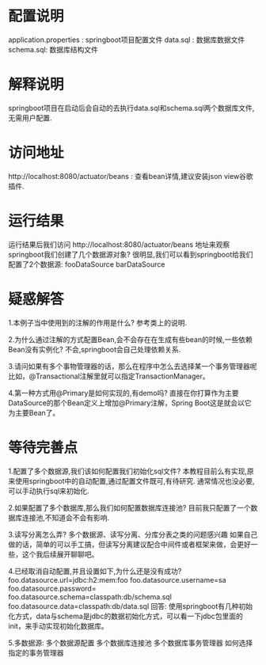 # 配置说明
application.properties : springboot项目配置文件
data.sql : 数据库数据文件
schema.sql: 数据库结构文件

# 解释说明
springboot项目在启动后会自动的去执行data.sql和schema.sql两个数据库文件,无需用户配置.

# 访问地址
http://localhost:8080/actuator/beans   : 查看bean详情,建议安装json view谷歌插件.

# 运行结果
运行结果后我们访问 http://localhost:8080/actuator/beans 地址来观察springboot我们创建了几个数据源对象?
很明显,我们可以看到springboot给我们配置了2个数据源:
fooDataSource
barDataSource

# 疑惑解答
1.本例子当中使用到的注解的作用是什么?
参考类上的说明.

2.为什么通过注解的方式配置Bean,会不会存在在生成有些bean的时候,一些依赖Bean没有实例化?
不会,springboot会自己处理依赖关系.

3.请问如果有多个事物管理器的话，那么在程序中怎么去选择某一个事务管理器呢
比如，@Transactional注解里就可以指定TransactionManager。

4.第一种方式用@Primary是如何实现的,有demo吗?
直接在你打算作为主要DataSource的那个Bean定义上增加@Primary注解，Spring Boot这是就会以它为主要Bean了。

# 等待完善点
1.配置了多个数据源,我们该如何配置我们初始化sql文件?
本教程目前么有实现,原来使用springboot中的自动配置,通过配置文件既可,有待研究.
通常情况也没必要,可以手动执行sql来初始化.

2.如果配置了多个数据库,那么我们如何配置数据库连接池?
目前我只配置了一个数据库连接池,不知道会不会有影响.

3.读写分离怎么弄?
多个数据源、读写分离、分库分表之类的问题感兴趣
 如果自己做的话，简单的可以手工搞，但读写分离建议配合中间件或者框架来做，会更好一些，这个我后续展开聊聊吧。
 
4.已经取消自动配置,并且设置如下,为什么还是没有成功?
foo.datasource.url=jdbc:h2:mem:foo
foo.datasource.username=sa
foo.datasource.password=
foo.datasource.schema=classpath:db/schema.sql
foo.datasource.data=classpath:db/data.sql
回答:
使用springboot有几种初始化方式，data与schema是jdbc的数据初始化方式，可以看一下jdbc包里面的init，来手动实现初始化数据库。

5.多数据源:
多个数据源配置
多个数据库连接池
多个数据库事务管理器
如何选择指定的事务管理器
